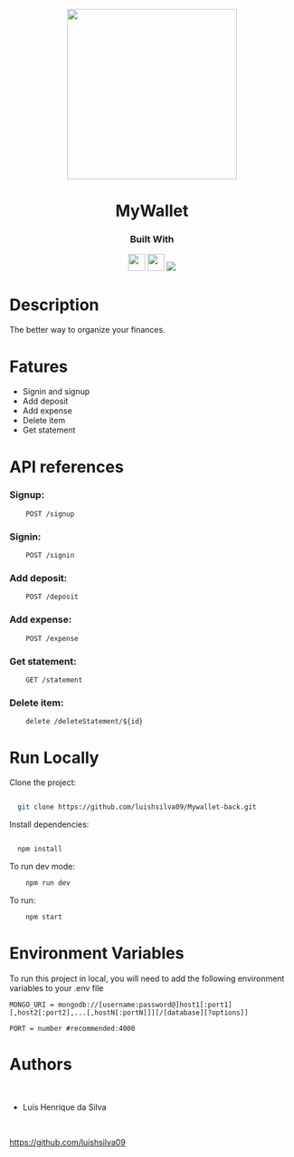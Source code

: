 <p align="center"> 
    <img src="https://notion-emojis.s3-us-west-2.amazonaws.com/prod/svg-twitter/1f4b0.svg" height="300px">
</p>

<h1 align="center">MyWallet</h1>

<div align="center">
  <h3>Built With</h3>
 <img src="https://img.shields.io/badge/Node.js-43853D?style=for-the-badge&logo=node.js&logoColor=white" height="30px"/>  
  <img src="https://img.shields.io/badge/Express.js-404D59?style=for-the-badge&logo=express.js&logoColor=white" height="30px"/>
  <img src="	https://img.shields.io/badge/MongoDB-4EA94B?style=for-the-badge&logo=mongodb&logoColor=white" heigth="30px">
  <!--  Badges  source:  https://dev.to/envoy_/150-badges-for-github-pnk  -->
</div>

# Description

The better way to organize your finances.

# Fatures

- Signin and signup
- Add deposit
- Add expense
- Delete item
- Get statement

# API references

### Signup:

```https
    POST /signup
```

### Signin:

```https
    POST /signin
```

### Add deposit:

```https
    POST /deposit
```

### Add expense:

```https
    POST /expense
```

### Get statement:

```https
    GET /statement
```

### Delete item:

```https
    delete /deleteStatement/${id}
```

# Run Locally

Clone the project:

```bash

  git clone https://github.com/luishsilva09/Mywallet-back.git

```

Install dependencies:

```bash

  npm install

```

To run dev mode:

```bash
    npm run dev
```

To run:

```bash
    npm start
```

# Environment Variables

To run this project in local, you will need to add the following environment variables to your .env file

`MONGO_URI = mongodb://[username:password@]host1[:port1][,host2[:port2],...[,hostN[:portN]]][/[database][?options]]`

`PORT = number #recommended:4000`

# Authors

​

- Luís Henrique da Silva

​

https://github.com/luishsilva09
